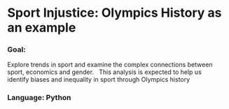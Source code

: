 # Sport Injustice: Olympics History as an example 

### Goal:
Explore trends in sport and examine the complex connections between sport, economics and gender.
 
This analysis is expected to help us identify biases and inequality in sport through Olympics history

### Language: Python

